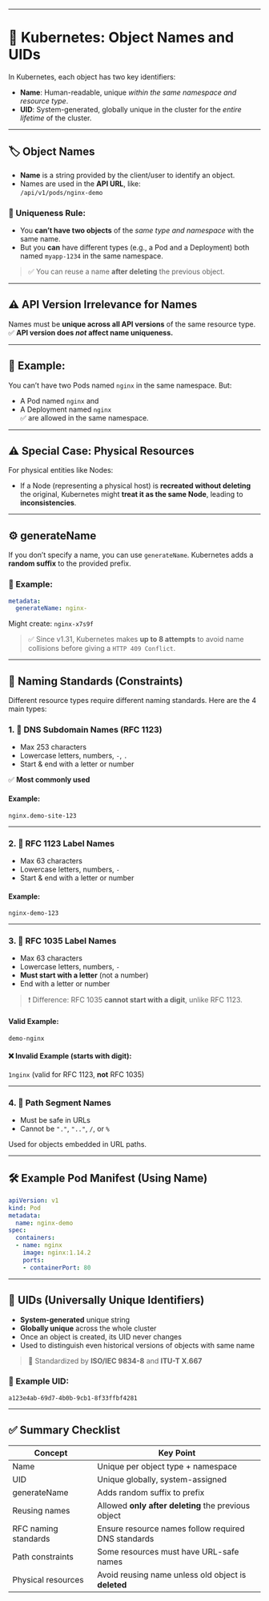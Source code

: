 
---

# 📘 Kubernetes: Object Names and UIDs

In Kubernetes, each object has two key identifiers:

- **Name**: Human-readable, unique *within the same namespace and resource type*.
- **UID**: System-generated, globally unique in the cluster for the *entire lifetime* of the cluster.

---

## 🏷️ Object **Names**

- **Name** is a string provided by the client/user to identify an object.
- Names are used in the **API URL**, like:  
  `/api/v1/pods/nginx-demo`

### 🔹 Uniqueness Rule:
- You **can’t have two objects** of the *same type and namespace* with the same name.
- But you **can** have different types (e.g., a Pod and a Deployment) both named `myapp-1234` in the same namespace.

> ✅ You can reuse a name **after deleting** the previous object.

---

## ⚠️ API Version Irrelevance for Names
Names must be **unique across all API versions** of the same resource type.  
✅ **API version does *not* affect name uniqueness.**

---

## 🧠 Example:
You can’t have two Pods named `nginx` in the same namespace. But:
- A Pod named `nginx` and
- A Deployment named `nginx`  
✅ are allowed in the same namespace.

---

## ⚠️ Special Case: Physical Resources
For physical entities like Nodes:
- If a Node (representing a physical host) is **recreated without deleting** the original, Kubernetes might **treat it as the same Node**, leading to **inconsistencies**.

---

## ⚙️ generateName
If you don’t specify a name, you can use `generateName`. Kubernetes adds a **random suffix** to the provided prefix.

### 📌 Example:
```yaml
metadata:
  generateName: nginx-
```
Might create: `nginx-x7s9f`

> ✅ Since v1.31, Kubernetes makes **up to 8 attempts** to avoid name collisions before giving a `HTTP 409 Conflict`.

---

## 📛 Naming Standards (Constraints)

Different resource types require different naming standards. Here are the 4 main types:

### 1. 🧾 **DNS Subdomain Names** (RFC 1123)

- Max 253 characters  
- Lowercase letters, numbers, `-`, `.`  
- Start & end with a letter or number

✅ **Most commonly used**

#### Example:  
```nginx.demo-site-123```

---

### 2. 🧾 **RFC 1123 Label Names**

- Max 63 characters  
- Lowercase letters, numbers, `-`  
- Start & end with a letter or number

#### Example:  
```nginx-demo-123```

---

### 3. 🧾 **RFC 1035 Label Names**

- Max 63 characters  
- Lowercase letters, numbers, `-`  
- **Must start with a letter** (not a number)  
- End with a letter or number

> ❗ Difference: RFC 1035 **cannot start with a digit**, unlike RFC 1123.

#### Valid Example:  
```demo-nginx```

#### ❌ Invalid Example (starts with digit):  
```1nginx``` (valid for RFC 1123, **not** RFC 1035)

---

### 4. 🧾 **Path Segment Names**

- Must be safe in URLs
- Cannot be `"."`, `".."`, `/`, or `%`

Used for objects embedded in URL paths.

---

## 🛠️ Example Pod Manifest (Using Name)
```yaml
apiVersion: v1
kind: Pod
metadata:
  name: nginx-demo
spec:
  containers:
  - name: nginx
    image: nginx:1.14.2
    ports:
    - containerPort: 80
```

---

## 🔑 UIDs (Universally Unique Identifiers)

- **System-generated** unique string
- **Globally unique** across the whole cluster
- Once an object is created, its UID never changes
- Used to distinguish even historical versions of objects with same name

> 📌 Standardized by **ISO/IEC 9834-8** and **ITU-T X.667**

### 🔹 Example UID:
```
a123e4ab-69d7-4b0b-9cb1-8f33ffbf4281
```

---

## ✅ Summary Checklist

| Concept               | Key Point                                                                 |
|-----------------------|---------------------------------------------------------------------------|
| Name                  | Unique per object type + namespace                                        |
| UID                   | Unique globally, system-assigned                                          |
| generateName          | Adds random suffix to prefix                                              |
| Reusing names         | Allowed **only after deleting** the previous object                       |
| RFC naming standards  | Ensure resource names follow required DNS standards                       |
| Path constraints      | Some resources must have URL-safe names                                   |
| Physical resources    | Avoid reusing name unless old object is **deleted**                      |

